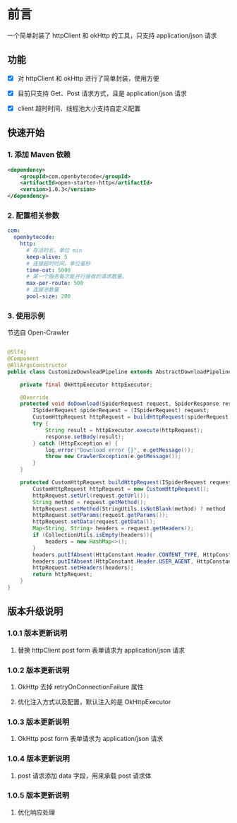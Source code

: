 # 前言

一个简单封装了 httpClient 和 okHttp 的工具，只支持 application/json 请求

## 功能

- [x] 对 httpClient 和 okHttp 进行了简单封装，使用方便

- [x] 目前只支持 Get、Post 请求方式，且是 application/json 请求

- [x] client 超时时间、线程池大小支持自定义配置

## 快速开始

### 1. 添加 Maven 依赖

```xml
<dependency>
    <groupId>com.openbytecode</groupId>
    <artifactId>open-starter-http</artifactId>
    <version>1.0.3</version>
</dependency>
```

### 2. 配置相关参数

```yaml
com:
  openbytecode:
    http:
      # 存活时长，单位 min
      keep-alive: 5
      # 连接超时时间，单位毫秒
      time-out: 5000
      # 某一个服务每次能并行接收的请求数量。
      max-per-route: 500
      # 连接池数量
      pool-size: 200
```

### 3. 使用示例

节选自 Open-Crawler

```java

@Slf4j
@Component
@AllArgsConstructor
public class CustomizeDownloadPipeline extends AbstractDownloadPipeline {

    private final OkHttpExecutor httpExecutor;

    @Override
    protected void doDownload(SpiderRequest request, SpiderResponse response) throws CrawlerException {
        ISpiderRequest spiderRequest = (ISpiderRequest) request;
        CustomHttpRequest httpRequest = buildHttpRequest(spiderRequest);
        try {
            String result = httpExecutor.execute(httpRequest);
            response.setBody(result);
        } catch (HttpException e) {
            log.error("Download error {}", e.getMessage());
            throw new CrawlerException(e.getMessage());
        }
    }

    protected CustomHttpRequest buildHttpRequest(ISpiderRequest request){
        CustomHttpRequest httpRequest = new CustomHttpRequest();
        httpRequest.setUrl(request.getUrl());
        String method = request.getMethod();
        httpRequest.setMethod(StringUtils.isNotBlank(method) ? method : HttpConstant.Method.GET.name());
        httpRequest.setParams(request.getParams());
        httpRequest.setData(request.getData());
        Map<String, String> headers = request.getHeaders();
        if (CollectionUtils.isEmpty(headers)){
            headers = new HashMap<>();
        }
        headers.putIfAbsent(HttpConstant.Header.CONTENT_TYPE, HttpConstant.ContentType.JSON);
        headers.putIfAbsent(HttpConstant.Header.USER_AGENT, HttpConstant.UserAgent.USER_AGENT_CHROME);
        httpRequest.setHeaders(headers);
        return httpRequest;
    }
}
```

## 版本升级说明

### 1.0.1 版本更新说明

1. 替换 httpClient post form 表单请求为 application/json 请求

### 1.0.2 版本更新说明

1. OkHttp 去掉 retryOnConnectionFailure 属性

2. 优化注入方式以及配置，默认注入的是 OkHttpExecutor

### 1.0.3 版本更新说明

1. OkHttp post form 表单请求为 application/json 请求

### 1.0.4 版本更新说明

1. post 请求添加 data 字段，用来承载 post 请求体

### 1.0.5 版本更新说明

1. 优化响应处理